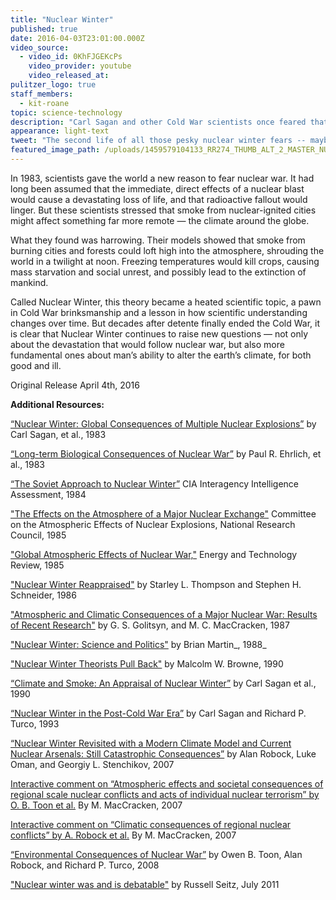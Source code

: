 ```yaml
---
title: "Nuclear Winter"
published: true
date: 2016-04-03T23:01:00.000Z
video_source:
  - video_id: 0KhFJGEKcPs
    video_provider: youtube
    video_released_at:
pulitzer_logo: true
staff_members:
  - kit-roane
topic: science-technology
description: "Carl Sagan and other Cold War scientists once feared that a nuclear war could plunge the world into a deadly ice age. Three decades later, does this theory still resonate?"
appearance: light-text
tweet: "The second life of all those pesky nuclear winter fears -- maybe not so overblown after all..."
featured_image_path: /uploads/1459579104133_RR274_THUMB_ALT_2_MASTER_NUCLEAR_WINTER_NASA.jpg
---
```


In 1983, scientists gave the world a new reason to fear nuclear war. It had long been assumed that the immediate, direct effects of a nuclear blast would cause a devastating loss of life, and that radioactive fallout would linger. But these scientists stressed that smoke from nuclear-ignited cities might affect something far more remote — the climate around the globe.

What they found was harrowing. Their models showed that smoke from burning cities and forests could loft high into the atmosphere, shrouding the world in a twilight at noon. Freezing temperatures would kill crops, causing mass starvation and social unrest, and possibly lead to the extinction of mankind.

Called Nuclear Winter, this theory became a heated scientific topic, a pawn in Cold War brinksmanship and a lesson in how scientific understanding changes over time. But decades after detente finally ended the Cold War, it is clear that Nuclear Winter continues to raise new questions — not only about the devastation that would follow nuclear war, but also more fundamental ones about man’s ability to alter the earth’s climate, for both good and ill.

Original Release April 4th, 2016

**Additional Resources:**

[“Nuclear Winter: Global Consequences of Multiple Nuclear Explosions”](http://www.atmos.washington.edu/~ackerman/Articles/Turco_Nuclear_Winter_83.pdf) by Carl Sagan, et al., 1983

[“Long-term Biological Consequences of Nuclear War”](https://www.researchgate.net/profile/John_Harte/publication/16538781_Long-term_biological_consequences_of_nuclear_war._Science/links/0deec51db13ee6b879000000.pdf) by Paul R. Ehrlich, et al., 1983

[“The Soviet Approach to Nuclear Winter”](http://www.foia.cia.gov/sites/default/files/document_conversions/89801/DOC_0000284025.pdf) CIA Interagency Intelligence Assessment, 1984

["The Effects on the Atmosphere of a Major Nuclear Exchange"]( http://www.nap.edu/read/540/chapter/1) Committee on the Atmospheric Effects of Nuclear Explosions, National Research Council, 1985

["Global Atmospheric Effects of Nuclear War,"](http://www.retroreport.org/webhook-uploads/nuclear-winter-ETR-article-1985-global-atmospheric-effects-of-nuclear-war.pdf) Energy and Technology Review, 1985

["Nuclear Winter Reappraised"](http://www.jstor.org/stable/20042777?seq=1#page_scan_tab_contents) by Starley L. Thompson and Stephen H. Schneider, 1986

["Atmospheric and Climatic Consequences of a Major Nuclear War: Results of Recent Research"](http://www.retroreport.org/webhook-uploads/Golitsyn-MacCracken-1987-WMO.pdf) by G. S. Golitsyn, and M. C. MacCracken, 1987

["Nuclear Winter: Science and Politics"]( http://www.bmartin.cc/pubs/88spp.html) by Brian Martin_, 1988_

["Nuclear Winter Theorists Pull Back"](http://www.nytimes.com/1990/01/23/science/nuclear-winter-theorists-pull-back.html?pagewanted=all) by Malcolm W. Browne, 1990

[“Climate and Smoke: An Appraisal of Nuclear Winter”](http://www.atmos.washington.edu/~ackerman/Articles/Turco_Nuclear_Winter_90.pdf) by Carl Sagan et al., 1990

[“Nuclear Winter in the Post-Cold War Era”](http://wvaughan.org/notes/Nuclear%20winter.pdf) by Carl Sagan and Richard P. Turco, 1993

[“Nuclear Winter Revisited with a Modern Climate Model and Current Nuclear Arsenals: Still Catastrophic Consequences”]( http://climate.envsci.rutgers.edu/pdf/RobockNW2006JD008235.pdf) by Alan Robock, Luke Oman, and Georgiy L. Stenchikov, 2007

[Interactive comment on “Atmospheric effects and societal consequences of regional scale nuclear conflicts and acts of individual nuclear terrorism” by O. B. Toon et al.](http://www.atmos-chem-phys-discuss.net/6/S6413/2007/acpd-6-S6413-2007.pdf) By M. MacCracken, 2007

[Interactive comment on “Climatic consequences of regional nuclear conflicts” by A. Robock et al.](http://www.atmos-chem-phys-discuss.net/6/S6418/2007/acpd-6-S6418-2007.pdf) By M. MacCracken, 2007

[“Environmental Consequences of Nuclear War”](http://scitation.aip.org/content/aip/magazine/physicstoday/article/61/12/10.1063/1.3047679) by Owen B. Toon, Alan Robock, and Richard P. Turco, 2008

["Nuclear winter was and is debatable"](http://www.nature.com/nature/journal/v475/n7354/full/475037b.html) by Russell Seitz, July 2011


